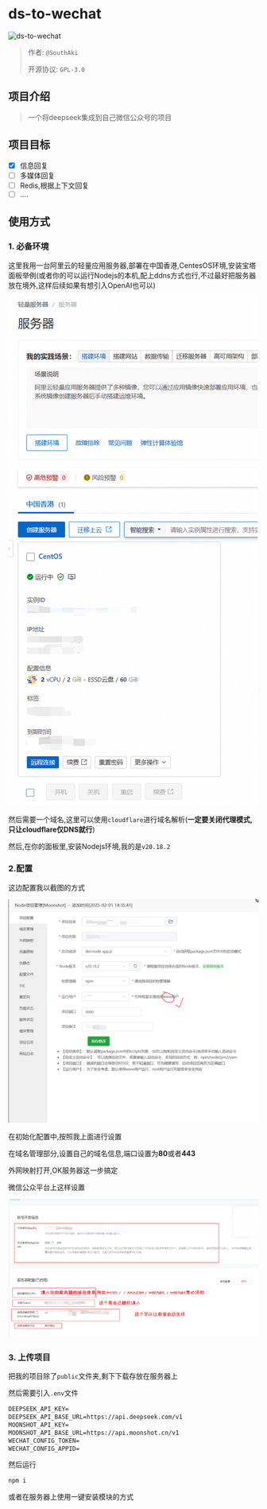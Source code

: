 # ds-to-wechat
![ds-to-wechat](https://socialify.git.ci/xieleihan/ds-to-wechat/image?description=1&font=Source+Code+Pro&forks=1&issues=1&language=1&logo=https%3A%2F%2Favatars.githubusercontent.com%2Fu%2F57227318%3Fv%3D4&name=1&owner=1&pattern=Floating+Cogs&pulls=1&stargazers=1&theme=Auto)

> 作者: `@SouthAki`
>
> 开源协议: `GPL-3.0`

## 项目介绍

> 一个将deepseek集成到自己微信公众号的项目

## 项目目标

- [x] 信息回复
- [ ] 多媒体回复
- [ ] Redis,根据上下文回复
- [ ] ....

## 使用方式

### 1. 必备环境

这里我用一台阿里云的轻量应用服务器,部署在中国香港,CentesOS环境,安装宝塔面板举例(或者你的可以运行Nodejs的本机,配上ddns方式也行,不过最好把服务器放在境外,这样后续如果有想引入OpenAI也可以)

![](./public/Snipaste_2025-02-03_19-53-30.png)

然后需要一个域名,这里可以使用`cloudflare`进行域名解析(**一定要关闭代理模式,只让cloudflare仅DNS就行**)

然后,在你的面板里,安装Nodejs环境,我的是`v20.18.2`

### 2.配置

这边配置我以截图的方式

![](./public/Snipaste_2025-02-03_19-59-44.png)

在初始化配置中,按照我上面进行设置

在域名管理部分,设置自己的域名信息,端口设置为**80**或者**443**

外网映射打开,OK服务器这一步搞定

微信公众平台上这样设置

![](./public/Snipaste_2025-02-03_20-13-04.png)

### 3. 上传项目

把我的项目除了`public`文件夹,剩下下载存放在服务器上

然后需要引入`.env`文件

```text
DEEPSEEK_API_KEY=
DEEPSEEK_API_BASE_URL=https://api.deepseek.com/v1
MOONSHOT_API_KEY=
MOONSHOT_API_BASE_URL=https://api.moonshot.cn/v1
WECHAT_CONFIG_TOKEN=
WECHAT_CONFIG_APPID=
```

然后运行

```bash
npm i
```

或者在服务器上使用一键安装模块的方式

